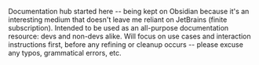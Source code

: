 Documentation hub started here -- being kept on Obsidian because it's an interesting medium that doesn't leave me
reliant on JetBrains (finite subscription).
Intended to be used as an all-purpose documentation resource: devs and non-devs alike.
Will focus on use cases and interaction instructions first, before any refining or cleanup occurs -- please excuse any
typos, grammatical errors, etc.
